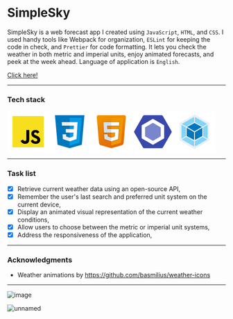 # SimpleSky 	

SimpleSky is a web forecast app I created using `JavaScript`, `HTML`, and `CSS`. I used handy tools like Webpack for organization, `ESLint` for keeping the code in check, and `Prettier` for code formatting. It lets you check the weather in both metric and imperial units, enjoy animated forecasts, and peek at the week ahead. Language of application is `English`. 

[Click here!](https://kawalae.github.io/SimpleSky/) 

---

### Tech stack

<div style="display:flex;">
<img src="src/assets/readme/js.svg"></img>
<img src="src/assets/readme/css.svg"></img>
<img src="src/assets/readme/html.svg"></img>
<img src="src/assets/readme/eslint.svg"></img>
<img src="src/assets/readme/webpack.svg"></img>
</div>

---

### Task list 

- [x] Retrieve current weather data using an open-source API,
- [x] Remember the user's last search and preferred unit system on the current device,
- [x] Display an animated visual representation of the current weather conditions,
- [x] Allow users to choose between the metric or imperial unit systems,
- [x] Address the responsiveness of the application,

---

### Acknowledgments

+ Weather animations by https://github.com/basmilius/weather-icons

---

![image](https://github.com/KawalaE/SimpleSky/assets/112077671/e71971ce-1ae5-47b5-825b-b2d69ea2d4c2)

![unnamed](https://github.com/KawalaE/SimpleSky/assets/112077671/ae999444-e4a6-4ee7-b9a2-25362b184e29)


